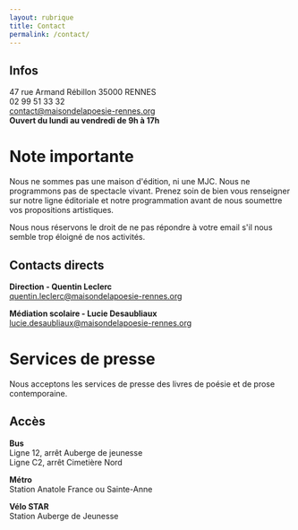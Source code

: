 ```yaml
---
layout: rubrique
title: Contact
permalink: /contact/
---
```

## Infos
47 rue Armand Rébillon 35000 RENNES  
02 99 51 33 32  
contact@maisondelapoesie-rennes.org  
**Ouvert du lundi au vendredi de 9h à 17h**

# Note importante
Nous ne sommes pas une maison d'édition, ni une MJC. Nous ne programmons pas de spectacle vivant. Prenez soin de bien vous renseigner sur notre ligne éditoriale et notre programmation avant de nous soumettre vos propositions artistiques.  

Nous nous réservons le droit de ne pas répondre à votre email s'il nous semble trop éloigné de nos activités.

## Contacts directs
**Direction - Quentin Leclerc**  
quentin.leclerc@maisondelapoesie-rennes.org

**Médiation scolaire - Lucie Desaubliaux**  
lucie.desaubliaux@maisondelapoesie-rennes.org

# Services de presse
Nous acceptons les services de presse des livres de poésie et de prose contemporaine.

## Accès 

**Bus**\
Ligne 12, arrêt Auberge de jeunesse  
Ligne C2, arrêt Cimetière Nord

**Métro**\
Station Anatole France ou Sainte-Anne

**Vélo STAR**\
Station Auberge de Jeunesse
